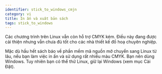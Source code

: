 ```yaml
---
identifier: stick_to_windows_cmjn
category: vi
title: In ấn và xuât bản sách
tags: stick_to_windows
---
```


Các chương trình trên Linux vẫn còn hỗ trợ CMYK kém. Điều này đang được cải thiện 
nhưng vẫn chưa đủ tốt cho các nhà thiết kế đồ hoạ chuyên nghiệp.

Mặc dù hầu hết sách báo về phần mềm mã nguồn mở chuyển sang Linux từ lâu, nếu 
bạn làm việc in ấn và sử dụng rất nhiều màu CMYK. Bạn nên dùng Windows. Tuy nhiên 
bạn có thể thử Linux, giữ lại Windows (xem mục Cài Đặt).

